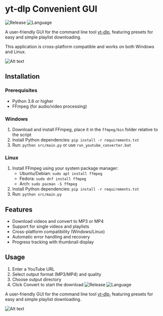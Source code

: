 # yt-dlp Convenient GUI
![Release](https://img.shields.io/badge/Release-1.5-blue)
![Language](https://img.shields.io/badge/Language-Python-yellow)

A user-friendly GUI for the command line tool [yt-dlp](https://github.com/yt-dlp/yt-dlp), featuring presets for easy and simple playlist downloading.

This application is cross-platform compatible and works on both Windows and Linux.

![Alt text](https://media.discordapp.net/attachments/845761385337847810/1292966449693855820/B7C8B476-D350-4F78-AD82-DF02DA341616.png?ex=6705a857&is=670456d7&hm=a0c7ba56fd4f383d900ba6a58f6476cf951c9c2d4b1be961e68f50491996845d&=&format=webp&quality=lossless&width=580&height=341)

## Installation

### Prerequisites
- Python 3.8 or higher
- FFmpeg (for audio/video processing)

### Windows
1. Download and install FFmpeg, place it in the `ffmpeg/bin` folder relative to the script
2. Install Python dependencies: `pip install -r requirements.txt`
3. Run: `python src/main.py` or use `run_youtube_converter.bat`

### Linux
1. Install FFmpeg using your system package manager:
   - Ubuntu/Debian: `sudo apt install ffmpeg`
   - Fedora: `sudo dnf install ffmpeg`
   - Arch: `sudo pacman -S ffmpeg`
2. Install Python dependencies: `pip install -r requirements.txt`
3. Run: `python src/main.py`

## Features
- Download videos and convert to MP3 or MP4
- Support for single videos and playlists
- Cross-platform compatibility (Windows/Linux)
- Automatic error handling and recovery
- Progress tracking with thumbnail display

## Usage
1. Enter a YouTube URL
2. Select output format (MP3/MP4) and quality
3. Choose output directory
4. Click Convert to start the download
![Release](https://img.shields.io/badge/Release-1.5-blue)
![Language](https://img.shields.io/badge/Language-Python-yellow)

A user-friendly GUI for the command line tool [yt-dlp](https://github.com/yt-dlp/yt-dlp), featuring presets for easy and simple playlist downloading.

![Alt text](https://media.discordapp.net/attachments/845761385337847810/1292966449693855820/B7C8B476-D350-4F78-AD82-DF02DA341616.png?ex=6705a857&is=670456d7&hm=a0c7ba56fd4f383d900ba6a58f6476cf951c9c2d4b1be961e68f50491996845d&=&format=webp&quality=lossless&width=580&height=341)
